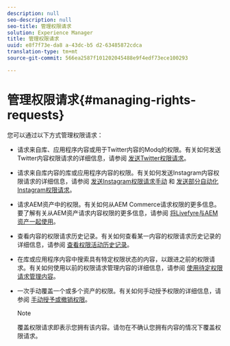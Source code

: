 ```yaml
---
description: null
seo-description: null
seo-title: 管理权限请求
solution: Experience Manager
title: 管理权限请求
uuid: e8f7f73e-da8 a-43dc-b5 d2-63485872cdca
translation-type: tm+mt
source-git-commit: 566ea2587f101202045488e9f4edf73ece100293

---
```



# 管理权限请求{#managing-rights-requests}

您可以通过以下方式管理权限请求：

* 请求来自库、应用程序内容或用于Twitter内容的Modq的权限。有关如何发送Twitter内容权限请求的详细信息，请参阅 [发送Twitter权限请求](../c-how-requesting-rights-works/t-send-a-rights-request-to-own-a-digital-asset.md#t_send_a_rights_request_to_own_a_digital_asset)。
* 请求来自库内容的库或应用程序内容的权限。有关如何发送Instagram内容权限请求的详细信息，请参阅 [发送Instagram权限请求手动](../c-how-requesting-rights-works/c-send-instagram-manual-rights-request.md#c_send_instagram_manual_rights_request) 和 [发送部分自动化Instagram权限请求](../c-how-requesting-rights-works/c-send-an-instagram-rights-request-from-the-library.md#c_send_an_instagram_rights_request_from_the_library)。

* 请求AEM资产中的权限。有关如何从AEM Commerce请求权限的更多信息。要了解有关从AEM资产请求内容权限的更多信息，请参阅 [将Livefyre与AEM资产一起使用](https://helpx.adobe.com/experience-manager/6-4/sites/administering/using/livefyre.html#UseLivefyrewithAEMAssets)。
* 查看内容的权限请求历史记录。有关如何查看某一内容的权限请求历史记录的详细信息，请参阅 [查看权限活动历史记录](../c-how-requesting-rights-works/c-view-rights-activity-history.md#c_view_rights_activity_history)。
* 在库或应用程序内容中搜索具有特定权限状态的内容，以跟进之前的权限请求。有关如何使用以前的权限请求管理内容的详细信息，请参阅 [使用待定权限请求管理内容](../c-how-requesting-rights-works/t-manage-content-with-pending-rights-request.md#t_manage_content_with_pending_rights_request)。
* 一次手动覆盖一个或多个资产的权限。有关如何手动授予权限的详细信息，请参阅 [手动授予或撤销权限](../c-how-requesting-rights-works/t-manually-grant-the-rights-for-one-or-more-assets.md#t_manually_grant_the_rights_for_one_or_more_assets)。

   >[!NOTE]
   >
   >覆盖权限请求即表示您拥有该内容。请勿在不确认您拥有内容的情况下覆盖权限请求。

